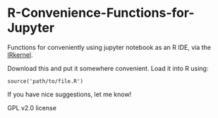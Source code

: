 # R-Convenience-Functions-for-Jupyter
Functions for conveniently using jupyter notebook as an R IDE, via the [IRkernel](https://github.com/IRkernel/IRkernel).

Download this and put it somewhere convenient. Load it into R using:

`source('path/to/file.R')`

If you have nice suggestions, let me know!

GPL v2.0 license
